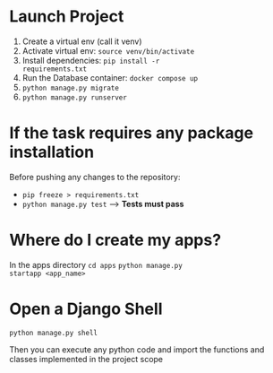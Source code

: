# Launch Project

1. Create a virtual env (call it venv)
2. Activate virtual env: <code>source venv/bin/activate</code>
3. Install dependencies: <code>pip install -r requirements.txt</code> 
4. Run the Database container: <code>docker compose up</code>
5. <code>python manage.py migrate</code>
5. <code>python manage.py runserver</code>


# If the task requires any package installation

Before pushing any changes to the repository:
- <code>pip freeze > requirements.txt</code>
- <code>python manage.py test</code> --> <b>Tests must pass</b>

# Where do I create my apps?

In the apps directory
<code>cd apps</code>
<code>python manage.py startapp <app_name></code>

# Open a Django Shell

<code>python manage.py shell</code>

Then you can execute any python code and import the functions and classes implemented in the project scope